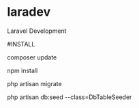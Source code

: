 # laradev
Laravel Development

#INSTALL

composer update

npm install

php artisan migrate

php artisan db:seed --class=DbTableSeeder

